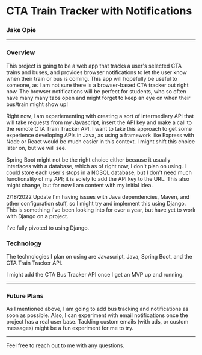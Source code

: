 # CTA Train Tracker with Notifications
### Jake Opie

---

### Overview
This project is going to be a web app that tracks a user's selected CTA trains and buses, and provides browser notifications to let the
user know when their train or bus is coming. This app will hopefully be useful to someone, as I am not sure there is a browser-based CTA
tracker out right now. The browser notifications will be perfect for students, who so often have many many tabs open and might forget to
keep an eye on when their bus/train might show up!

Right now, I am experiementing with creating a sort of intermediary API that will take requests from my Javascript, insert the API key and make a call to 
the remote CTA Train Tracker API. I want to take this approach to get some experience developing APIs in Java, as using a framework like Express with Node or
React would be much easier in this context. I might shift this choice later on, but we will see.

Spring Boot might not be the right choice either because it usually interfaces with a database, which as of right now, I don't plan on using. I could store each user's stops in a NOSQL database, but I don't need much functionality of my API; it is solely to add the API key to the URL. This also might change, but for now I am content with my initial idea. 

2/18/2022 Update
I'm having issues with Java dependencies, Maven, and other configuration stuff, so I might try and implement this using Django. This is something I've been looking into for over a year, but have yet to work with Django on a project.

I've fully pivoted to using Django.

### Technology
The technologies I plan on using are Javascript, Java, Spring Boot, and the CTA Train Tracker API.

I might add the CTA Bus Tracker API once I get an MVP up and running.

---
### Future Plans
As I mentioned above, I am going to add bus tracking and notifications as soon as possible. Also, I can experiment with email notifications
once the project has a real user base. Tackling custom emails (with ads, or custom messages) might be a fun experiment for me to try.

---

Feel free to reach out to me with any questions.
